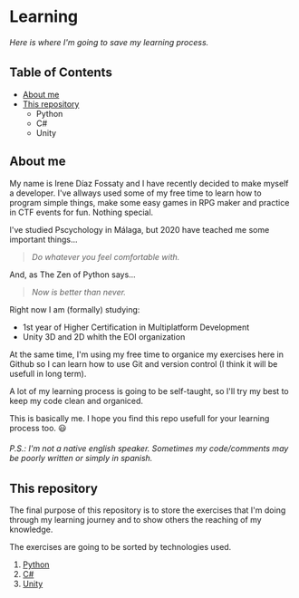 # Learning

###### Here is where I'm going to save my learning process.

## Table of Contents
* [About me](#about-me)
* [This repository](#this-repository)
  * Python
  * C#
  * Unity


## About me


My name is Irene Díaz Fossaty and I have recently decided to make myself a developer.
I've allways used some of my free time to learn how to program simple things, make some easy 
games in RPG maker and practice in CTF events for fun. Nothing special.

I've studied Pscychology in Málaga, but 2020 have teached me some important things... 

>_Do whatever you feel comfortable with._ 

And, as The Zen of Python says...

>_Now is better than never._

Right now I am (formally) studying:

* 1st year of Higher Certification in Multiplatform Development
* Unity 3D and 2D whith the EOI organization

At the same time, I'm using my free time to organice my exercises here in Github so I can learn how to use Git and 
version control (I think it will be usefull in long term).

A lot of my learning process is going to be self-taught, so I'll try my best to keep my code clean and organiced.

This is basically me. I hope you find this repo usefull for your learning process too. :smiley:

###### _P.S.: I'm not a native english speaker. Sometimes my code/comments may be poorly written or simply in spanish._

## This repository

The final purpose of this repository is to store the exercises that I'm doing through my learning journey and to 
show others the reaching of my knowledge.

The exercises are going to be sorted by technologies used.

1. [Python](https://github.com/ejenaru/Learning/tree/master/Python)
2. [C#](https://github.com/ejenaru/Learning/tree/master/C%23)
3. [Unity]()

